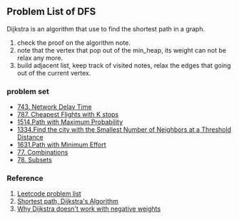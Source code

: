 ## Problem List of DFS ##

Dijkstra is an algorithm that use to find the shortest path in a graph.
1. check the proof on the algorithm note. 
2. note that the vertex that pop out of the min_heap, its weight can not be relax any more.
3. build adjacent list, keep track of visited notes, relax the edges that going out of the current vertex.

### problem set
+ [743. Network Delay Time][1]
+ [787. Cheapest Flights with K stops][2]
+ [1514.Path with Maximum Probability][3]
+ [1334.Find the city with the Smallest Number of Neighbors at a Threshold Distance][4]
+ [1631.Path with Minimum Effort][5]
+ [77. Combinations][4]
+ [78. Subsets][5]


### Reference
1. [Leetcode problem list][6]
2. [Shortest path, Dijkstra's Algorithm][7]
3. [Why Dijkstra doesn't work with negative weights][8]

[1]: https://leetcode.com/problems/network-delay-time/
[2]: https://leetcode.com/problems/cheapest-flights-within-k-stops/
[3]: https://leetcode.com/problems/path-with-maximum-probability/
[4]: https://leetcode.com/problems/find-the-city-with-the-smallest-number-of-neighbors-at-a-threshold-distance/
[5]: https://leetcode.com/problems/path-with-minimum-effort/
[6]: https://leetcode.com/list/?selectedList=92iyptd5
[7]: https://www.youtube.com/watch?v=xhG2DyCX3uA
[8]: https://stackoverflow.com/questions/13159337/why-doesnt-dijkstras-algorithm-work-for-negative-weight-edges